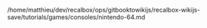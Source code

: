 /home/matthieu/dev/recalbox/ops/gitbooktowikijs/recalbox-wikijs-save/tutorials/games/consoles/nintendo-64.md